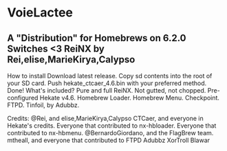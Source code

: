 # VoieLactee
A "Distribution" for Homebrews on 6.2.0 Switches &lt;3
ReiNX by Rei,elise,MarieKirya,Calypso
-----------------------------------------------------
How to install
Download latest release.
Copy sd contents into the root of your SD card.
Push hekate_ctcaer_4.6.bin with your preferred method.
Done!
What's included?
Pure and full ReiNX. Not gutted, not chopped.
Pre-configured Hekate v4.6.
Homebrew Loader.
Homebrew Menu.
Checkpoint.
FTPD.
Tinfoil, by Adubbz.


Credits:
@Rei, and elise,MarieKirya,Calypso
CTCaer, and everyone in Hekate's credits.
Everyone that contributed to nx-hbloader.
Everyone that contributed to nx-hbmenu.
@BernardoGiordano, and the FlagBrew team.
mtheall, and everyone that contributed to FTPD
Adubbz
XorTroll
Blawar
